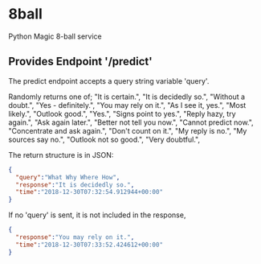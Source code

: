 # 8ball
Python Magic 8-ball service 

## Provides Endpoint '/predict'

The predict endpoint accepts a query string variable 'query'.

Randomly returns one of;
    "It is certain.",
    "It is decidedly so.",
    "Without a doubt.",
    "Yes - definitely.",
    "You may rely on it.",
    "As I see it, yes.",
    "Most likely.",
    "Outlook good.",
    "Yes.",
    "Signs point to yes.",
    "Reply hazy, try again.",
    "Ask again later.",
    "Better not tell you now.",
    "Cannot predict now.",
    "Concentrate and ask again.",
    "Don't count on it.",
    "My reply is no.",
    "My sources say no.",
    "Outlook not so good.",
    "Very doubtful.",
    
The return structure is in JSON:

```json
{
  "query":"What Why Where How",
  "response":"It is decidedly so.",
  "time":"2018-12-30T07:32:54.912944+00:00"
}
```

If no 'query' is sent, it is not included in the response,

```json
{
  "response":"You may rely on it.",
  "time":"2018-12-30T07:33:52.424612+00:00"
}
```

